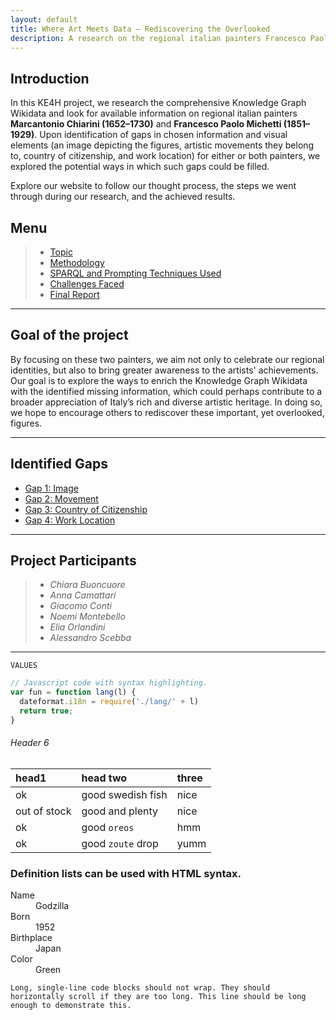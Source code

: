 ```yaml
---
layout: default
title: Where Art Meets Data – Rediscovering the Overlooked
description: A research on the regional italian painters Francesco Paolo Michetti and Marcantonio Chiarini
---
```


## Introduction
In this KE4H project, we research the comprehensive Knowledge Graph Wikidata and look for available information on regional italian painters **Marcantonio Chiarini (1652–1730)** and **Francesco Paolo Michetti (1851–1929)**. Upon identification of gaps in chosen information and visual elements (an image depicting the figures, artistic movements they belong to, country of citizenship, and work location) for either or both painters, we explored the potential ways in which such gaps could be filled.

Explore our website to follow our thought process, the steps we went through during our research, and the achieved results.

## Menu
> * [Topic](./topic.html)
> * [Methodology](./methodology.html)
> * [SPARQL and Prompting Techniques Used](./sparql.html)
> * [Challenges Faced](./challenges.html)
> * [Final Report](./final-report.html)

***

## Goal of the project
By focusing on these two painters, we aim not only to celebrate our regional identities, but also to bring greater awareness to the artists' achievements. Our goal is to explore the ways to enrich the Knowledge Graph Wikidata with the identified missing information, which could perhaps contribute to a broader appreciation of Italy’s rich and diverse artistic heritage. In doing so, we hope to encourage others to rediscover these important, yet overlooked, figures.

***

## Identified Gaps 
* [Gap 1: Image](./gap1.html)
* [Gap 2: Movement](./gap2.html)
* [Gap 3: Country of Citizenship](./gap3.html)
* [Gap 4: Work Location](./gap4.html)

***

## Project Participants 
> * *Chiara Buoncuore*
> * *Anna Camattari*
> * *Giacomo Conti*
> * *Noemi Montebello*
> * *Elia Orlandini*
> * *Alessandro Scebba*

***

<code class="language-plaintext highlighter-rouge">VALUES</code>
```js
// Javascript code with syntax highlighting.
var fun = function lang(l) {
  dateformat.i18n = require('./lang/' + l)
  return true;
}
```

###### Header 6

| head1        | head two          | three |
|:-------------|:------------------|:------|
| ok           | good swedish fish | nice  |
| out of stock | good and plenty   | nice  |
| ok           | good `oreos`      | hmm   |
| ok           | good `zoute` drop | yumm  |

### Definition lists can be used with HTML syntax.

<dl>
<dt>Name</dt>
<dd>Godzilla</dd>
<dt>Born</dt>
<dd>1952</dd>
<dt>Birthplace</dt>
<dd>Japan</dd>
<dt>Color</dt>
<dd>Green</dd>
</dl>

```
Long, single-line code blocks should not wrap. They should horizontally scroll if they are too long. This line should be long enough to demonstrate this.
```
